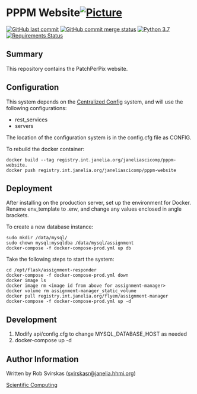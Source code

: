 # PPPM Website[![Picture](https://raw.github.com/janelia-flyem/janelia-flyem.github.com/master/images/HHMI_Janelia_Color_Alternate_180x40.png)](http://www.janelia.org)

[![GitHub last commit](https://img.shields.io/github/last-commit/JaneliaSciComp/pppm-website.svg)](https://github.com/JaneliaSciComp/pppm-website)
[![GitHub commit merge status](https://img.shields.io/github/commit-status/badges/shields/master/5d4ab86b1b5ddfb3c4a70a70bd19932c52603b8c.svg)](https://github.com/JaneliaSciComp/pppm-website)
[![Python 3.7](https://img.shields.io/badge/python-3.7-blue.svg)](https://www.python.org/downloads/release/python-360/)
[![Requirements Status](https://requires.io/github/janelia-flyem/assignment-manager/requirements.svg?branch=master)](https://requires.io/github/JaneliaSciComp/pppm-website/api/requirements/?branch=master)

## Summary
This repository contains the PatchPerPix website. 

## Configuration

This system depends on the [Centralized Config](https://github.com/JaneliaSciComp/Centralized_Config) system, and
will use the following configurations:
- rest_services
- servers

The location of the configuration system is in the config.cfg file as CONFIG.

To rebuild the docker container:
```
docker build --tag registry.int.janelia.org/janeliascicomp/pppm-website.
docker push registry.int.janelia.org/janeliascicomp/pppm-website
```

## Deployment

After installing on the production server, set up the environment for Docker.
Rename env_template to .env, and change any values enclosed in angle brackets.

To create a new database instance:
```
sudo mkdir /data/mysql/
sudo chown mysql:mysqldba /data/mysql/assignment
docker-compose -f docker-compose-prod.yml up db
```

Take the following steps to start the system:
```
cd /opt/flask/assignment-responder
docker-compose -f docker-compose-prod.yml down
docker image ls
docker image rm <image id from above for assignment-manager>
docker volume rm assignment-manager_static_volume
docker pull registry.int.janelia.org/flyem/assignment-manager
docker-compose -f docker-compose-prod.yml up -d
```

## Development
1. Modify api/config.cfg to change MYSQL_DATABASE_HOST as needed
2. docker-compose up -d

## Author Information
Written by Rob Svirskas (<svirskasr@janelia.hhmi.org>)

[Scientific Computing](http://www.janelia.org/research-resources/computing-resources)  
